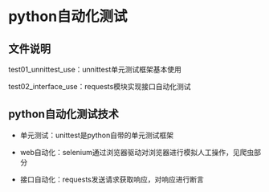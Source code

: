 

# python自动化测试

## 文件说明

test01_unnittest_use：unnittest单元测试框架基本使用

test02_interface_use：requests模块实现接口自动化测试



## python自动化测试技术

- 单元测试：unittest是python自带的单元测试框架

- web自动化：selenium通过浏览器驱动对浏览器进行模拟人工操作，见爬虫部分

- 接口自动化：requests发送请求获取响应，对响应进行断言

  ​

